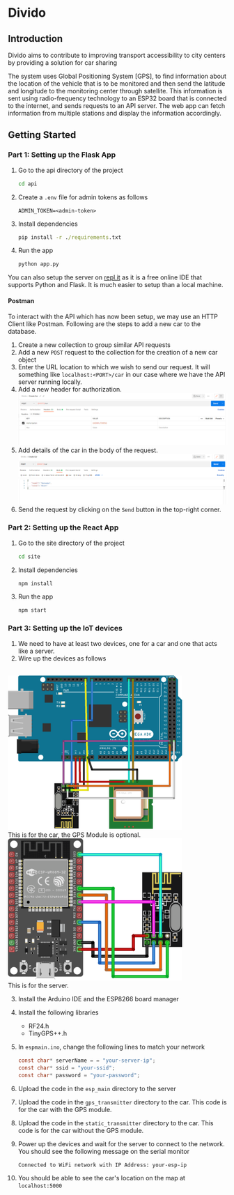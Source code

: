 # Divido
## Introduction
Divido aims to contribute to improving transport accessibility to city centers by providing a solution for car sharing

The system uses Global Positioning System [GPS], to find information
about the location of the vehicle that is to be monitored and then send the latitude and longitude to the monitoring center through satellite. This information is sent using radio-frequency technology to an ESP32 board that is connected to the internet, and sends requests to an API server. The web app can fetch information from multiple stations and display the information accordingly.



## Getting Started

### Part 1: Setting up the Flask App
1. Go to the api directory of the project
    ```cmd
    cd api
    ```
2. Create a `.env` file for admin tokens as follows
    ```.env
    ADMIN_TOKEN=<admin-token>
    ```
3. Install dependencies
    ```cmd
    pip install -r ./requirements.txt
    ```
4. Run the app
    ```cmd
    python app.py
    ```
You can also setup the server on [repl.it](https://repl.it/) as it is a free online IDE that supports Python and Flask. It is much easier to setup than a local machine.
#### Postman
To interact with the API which has now been setup, we may use an HTTP Client like Postman. Following are the steps to add a new car to the database.
1. Create a new collection to group similar API requests
2. Add a new `POST` request to the collection for the creation of a new car object
3. Enter the URL location to which we wish to send our request. It will something like `localhost:<PORT>/car` in our case where we have the API server running locally.
4. Add a new header for authorization.
![](./pics/header.png)
5. Add details of the car in the body of the request.
![](./pics/body.png)
6. Send the request by clicking on the `Send` button in the top-right corner.


### Part 2: Setting up the React App
1. Go to the site directory of the project
    ```cmd
    cd site
    ```
2. Install dependencies
    ```cmd
    npm install
    ```
3. Run the app
    ```cmd
    npm start
    ```

### Part 3: Setting up the IoT devices
1. We need to have at least two devices, one for a car and one that acts like a server.
2. Wire up the devices as follows
<br>
<img src="pics/mega_schema.png" alt="drawing" width="400"/>
<br>
This is for the car, the GPS Module is optional.
<br>
<img src="pics/esp_schema.png" alt="drawing" width="400"/>
<br>
This is for the server.

3. Install the Arduino IDE and the ESP8266 board manager
4. Install the following libraries
    - RF24.h
    - TinyGPS++.h

5. In `espmain.ino`, change the following lines to match your network
    ```c
    const char* serverName = = "your-server-ip";
    const char* ssid = "your-ssid";
    const char* password = "your-password";
    ```
6. Upload the code in the `esp_main` directory to the server
7. Upload the code in the `gps_transmitter` directory to the car. This code is for the car with the GPS module.
8. Upload the code in the `static_transmitter` directory to the car. This code is for the car without the GPS module.
9. Power up the devices and wait for the server to connect to the network. You should see the following message on the serial monitor
    ```
    Connected to WiFi network with IP Address: your-esp-ip
    ```
10. You should be able to see the car's location on the map at `localhost:5000`
